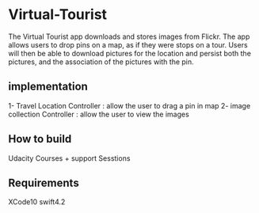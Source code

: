 # Virtual-Tourist
The Virtual Tourist app downloads and stores images from Flickr. 
The app allows users to drop pins on a map, as if they were stops on a tour.
Users will then be able to download pictures for the location and persist both the pictures, 
and the association of the pictures with the pin.
## implementation 
1- Travel Location Controller : allow the user to drag a pin in map
2- image collection Controller : allow the user to view the images
## How to build
Udacity Courses + support Sesstions
## Requirements 
XCode10
swift4.2
